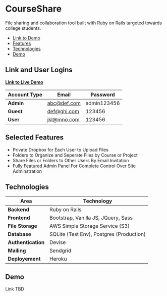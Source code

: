 # CourseShare 
File sharing and collaboration tool built with Ruby on Rails targeted towards college students. 


* [Link to Demo](https://young-fjord-81368.herokuapp.com/) 
* [Features](#selected-features)
* [Technologies](#technologies)
* [Demo](#demo)

## Link and User Logins

**[Link to Live Demo](https://young-fjord-81368.herokuapp.com/)**

Account Type | Email | Password
--- | --- | ---
**Admin** | abc@def.com | admin123456
**Guest** |  def@ghi.com | 123456
**User** |  jkl@mno.com | 123456

## Selected Features
* Private Dropbox for Each User to Upload Files
* Folders to Organize and Seperate Files by Course or Project
* Share Files or Folders to Other Users By Email Invitation
* Fully Featured Admin Panel For Complete Control Over Site Adminstration

## Technologies

Area | Technology 
--- | --- 
**Backend** | Ruby on Rails
**Frontend** |  Bootstrap, Vanilla JS, JQuery, Sass
**File Storage** | AWS Simple Storage Service (S3)
**Database** |  SQLite (Test Env), Postgres (Production)
**Authentication** | Devise
**Mailing** | Sendgrid
**Deployement** |  Heroku

## Demo
Link TBD
